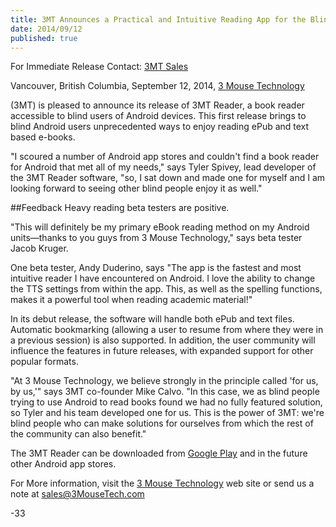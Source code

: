 ```yaml
---
title: 3MT Announces a Practical and Intuitive Reading App for the Blind, by the Blind. 
date: 2014/09/12
published: true
---
```


For Immediate Release
Contact: [3MT Sales][1]

Vancouver, British Columbia, September 12, 2014, [3 Mouse Technology][2]

(3MT) is pleased to announce its release of 3MT Reader, a book reader accessible to blind users of Android devices. This first release brings to blind Android users unprecedented ways to enjoy reading ePub and text based e-books.

"I scoured a number of Android app stores and couldn't find a book reader for Android that met all of my needs," says Tyler Spivey, lead developer of the 3MT Reader software, "so, I sat down and made one for myself and I am looking forward to seeing other blind people enjoy it as well."

##Feedback
Heavy reading beta testers are positive.
 
"This will definitely be my primary eBook reading method on my Android units—thanks to you guys from 3 Mouse Technology," says beta tester Jacob Kruger.

One beta tester, Andy Duderino, says "The app is the fastest and most intuitive reader I have encountered on Android. I love the ability to change the TTS settings from within the app. This, as well as the spelling functions, makes it a powerful tool when reading academic material!"

In its debut release, the software will handle both ePub and text files. Automatic bookmarking (allowing a user to resume from where they were in a previous session) is also supported. In addition, the user community will influence the features in future releases, with expanded support for other popular formats.

"At 3 Mouse Technology, we believe strongly in the principle called 'for us, by us,'" says 3MT co-founder Mike Calvo. "In this case, we as blind people trying to use Android to read books found we had no fully featured solution, so Tyler and his team developed one for us. This is the power of 3MT: we're blind people who can make solutions for ourselves from which the rest of the community can also benefit."

The 3MT Reader can be downloaded from [Google Play][3] and in the future other Android app stores.

For More information, visit the [3 Mouse Technology][2] web site or send us a note at sales@3MouseTech.com

-33

[1]: mailto:sales@3MouseTech.com
[2]: http://www.3MouseTech.com
[3]: https://play.google.com/store/apps/details?id=com.allinaccess.epubreader

